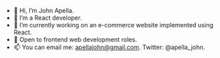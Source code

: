 - 👋 Hi, I’m John Apella.  
- 👀 I’m a React developer. 
- 🌱 I’m currently working on an e-commerce website implemented using React. 
- 💞️ Open to frontend web development roles. 
- 📫 You can email me: apellajohn@gmail.com. Twitter: @apella_john. 

<!---
apella1/apella1 is a ✨ special ✨ repository because its `README.md` (this file) appears on your GitHub profile.
You can click the Preview link to take a look at your changes.
--->

